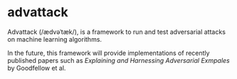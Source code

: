 # advattack
Advattack (/ædvəˈtæk/), is a  framework to run and test adversarial attacks on machine learning algorithms.

In the future, this framework will provide implementations of recently published papers such as *Explaining and Harnessing Adversarial Exmpales* by Goodfellow et al. 
